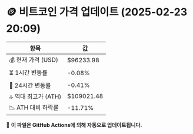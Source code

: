 # 🪙 비트코인 가격 업데이트 (2025-02-23 20:09)

| 항목                | 값 |
|--------------------|----------------|
| 💰 현재 가격 (USD) | $96233.98 |
| ⏳ 1시간 변동률    | -0.08% |
| 📆 24시간 변동률   | -0.41% |
| 🔝 역대 최고가 (ATH) | $109021.48 |
| 📉 ATH 대비 하락률 | -11.71% |

🔄 **이 파일은 GitHub Actions에 의해 자동으로 업데이트됩니다.**
